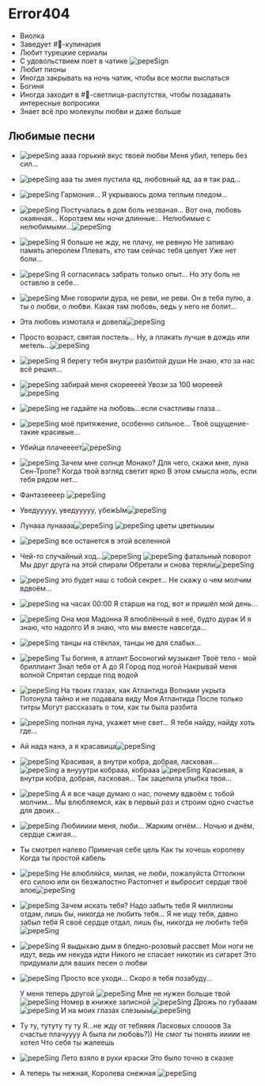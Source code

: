 # Error404

* Виолка
* Заведует #🥗-кулинария
* Любит турецкие сериалы
* С удовольствием поет в чатике ![pepeSign](https://cdn.discordapp.com/emojis/927672970997014608.webp?size=20&quality=lossless)
* Любит пионы
* Иногда закрывать на ночь чатик, чтобы все могли выспаться
* Богиня
* Иногда заходит в #🔞-светлица-распутства, чтобы позадавать интересные вопросики
* Знает всё про молекулы любви и даже больше

## Любимые песни

* ![pepeSing](https://cdn.discordapp.com/emojis/927672970997014608.webp?size=20&quality=lossless)  аааа горький вкус твоей любви
  Меня убил, теперь без сил...

* ![pepeSing](https://cdn.discordapp.com/emojis/927672970997014608.webp?size=20&quality=lossless) ааа ты змея пустила яд, любовный яд, аа я так рад...

* ![pepeSing](https://cdn.discordapp.com/emojis/927672970997014608.webp?size=20&quality=lossless) Гармония...
  Я укрываюсь дома теплым пледом...

* ![pepeSing](https://cdn.discordapp.com/emojis/927672970997014608.webp?size=20&quality=lossless) Постучалась в дом боль незваная...
  Вот она, любовь окаянная...
  Коротаем мы ночи длинные...
  Нелюбимые с нелюбимыми...![pepeSing](https://cdn.discordapp.com/emojis/927672970997014608.webp?size=20&quality=lossless)

* ![pepeSing](https://cdn.discordapp.com/emojis/927672970997014608.webp?size=20&quality=lossless) Я больше не жду, не плачу, не ревную
  Не запиваю память аперолем
  Плевать, кто там сейчас тебя целует
  Уже нет боли...

* ![pepeSing](https://cdn.discordapp.com/emojis/927672970997014608.webp?size=20&quality=lossless) Я согласилась забрать только опыт...
  Но эту боль не оставлю в себе...

* ![pepeSing](https://cdn.discordapp.com/emojis/927672970997014608.webp?size=20&quality=lossless) Мне говорили дура, не реви, не реви.
  Он в тебя пулю, а ты о любви, о любви.
  Какая там любовь, ведь у него не болит...

* Эта любовь измотала и довела![pepeSing](https://cdn.discordapp.com/emojis/927672970997014608.webp?size=20&quality=lossless)
* Просто возраст, святая постель...
  Ну, а плакать лучше в дождь или метель...![pepeSing](https://cdn.discordapp.com/emojis/927672970997014608.webp?size=20&quality=lossless)

* ![pepeSing](https://cdn.discordapp.com/emojis/927672970997014608.webp?size=20&quality=lossless) Я берегу тебя внутри разбитой души
  Не знаю, кто за нас всё решил...

* ![pepeSing](https://cdn.discordapp.com/emojis/927672970997014608.webp?size=20&quality=lossless) забирай меня скореееей
  Увози за 100 морееей![pepeSing](https://cdn.discordapp.com/emojis/927672970997014608.webp?size=20&quality=lossless)

* ![pepeSing](https://cdn.discordapp.com/emojis/927672970997014608.webp?size=20&quality=lossless) не гадайте на любовь...если счастливы глаза...

* ![pepeSing](https://cdn.discordapp.com/emojis/927672970997014608.webp?size=20&quality=lossless) моё притяжение, особенно сильное...
  Твоё ощущение-такие красивые...

* Убийца плачеееет![pepeSing](https://cdn.discordapp.com/emojis/927672970997014608.webp?size=20&quality=lossless)

* ![pepeSing](https://cdn.discordapp.com/emojis/927672970997014608.webp?size=20&quality=lossless) Зачем мне солнце Монако?
  Для чего, скажи мне, луна Сен-Тропе?
  Когда твой взгляд светит ярко
  В этом смысла ноль, если тебя рядом нет…

* Фантазеееер ![pepeSing](https://cdn.discordapp.com/emojis/927672970997014608.webp?size=20&quality=lossless)

* Уведууууу, уведууууу, убежЫм![pepeSing](https://cdn.discordapp.com/emojis/927672970997014608.webp?size=20&quality=lossless)

* Лунааа лунаааа![pepeSing](https://cdn.discordapp.com/emojis/927672970997014608.webp?size=20&quality=lossless)
  ![pepeSing](https://cdn.discordapp.com/emojis/927672970997014608.webp?size=20&quality=lossless) цветы цветыыыы

* ![pepeSing](https://cdn.discordapp.com/emojis/927672970997014608.webp?size=20&quality=lossless) все останется в этой вселенной

* Чей-то случайный ход...![pepeSing](https://cdn.discordapp.com/emojis/927672970997014608.webp?size=20&quality=lossless)
  ![pepeSing](https://cdn.discordapp.com/emojis/927672970997014608.webp?size=20&quality=lossless) фатальный поворот
  Мы друг друга на этой спирали
  Обретали и снова теряли![pepeSing](https://cdn.discordapp.com/emojis/927672970997014608.webp?size=20&quality=lossless)

* ![pepeSing](https://cdn.discordapp.com/emojis/927672970997014608.webp?size=20&quality=lossless) это будет наш с тобой секрет...
  Не скажу о чем молчим вдвоём...

* ![pepeSing](https://cdn.discordapp.com/emojis/927672970997014608.webp?size=20&quality=lossless) на часах 00:00
  Я старше на год, вот и пришёл мой день...

* ![pepeSing](https://cdn.discordapp.com/emojis/927672970997014608.webp?size=20&quality=lossless) Она моя Мадонна
  Я влюблённый в неё, будто дурак
  И я знаю, что надолго
  И я знаю, что мы вместе навсегда...

* ![pepeSing](https://cdn.discordapp.com/emojis/927672970997014608.webp?size=20&quality=lossless) танцы на стёклах, танцы не для слабых...

* ![pepeSing](https://cdn.discordapp.com/emojis/927672970997014608.webp?size=20&quality=lossless) Ты богиня, я атлант
  Босоногий музыкант
  Твоё тело - мой бриллиант
  Знал тебя от А до Я
  Город под ногой
  Накрывай меня волной
  Спрятал сердце под водой

* ![pepeSing](https://cdn.discordapp.com/emojis/927672970997014608.webp?size=20&quality=lossless) На твоих глазах, как Атлантида
  Волнами укрыта
  Потонула тайно и не подавала виду
  Моя Атлантида
  После только титры
  Могут рассказать о том, как ты была разбита

* ![pepeSing](https://cdn.discordapp.com/emojis/927672970997014608.webp?size=20&quality=lossless)  полная луна, укажет мне свет...
  Я тебя найду, найду хоть где...

* Ай надэ нанэ, а я красавица![pepeSing](https://cdn.discordapp.com/emojis/927672970997014608.webp?size=20&quality=lossless)

* ![pepeSing](https://cdn.discordapp.com/emojis/927672970997014608.webp?size=20&quality=lossless) Красивая, а внутри кобра, добрая, ласковая...
  ![pepeSing](https://cdn.discordapp.com/emojis/927672970997014608.webp?size=20&quality=lossless) а внууутри кобрааа, кобрааа
  ![pepeSing](https://cdn.discordapp.com/emojis/927672970997014608.webp?size=20&quality=lossless) Красивая, а внутри кобра, добрая, ласковая...
  Так зацепила улыбка твоя...

* ![pepeSing](https://cdn.discordapp.com/emojis/927672970997014608.webp?size=20&quality=lossless) А я все чаще думаю о нас, почему вдвоём с тобой молчим...
  Мы влюбляемся, как в первый раз и строим одно счастье для двоих...

* ![pepeSing](https://cdn.discordapp.com/emojis/927672970997014608.webp?size=20&quality=lossless) Любиииии меня, люби...
  Жарким огнём...
  Ночью и днём, сердце сжигая...

* Ты смотрел налево
  Примечая себе цель
  Как ты хочешь королеву
  Когда ты простой кабель

* ![pepeSing](https://cdn.discordapp.com/emojis/927672970997014608.webp?size=20&quality=lossless) Не влюбляйся, милая, не люби, пожалуйста
  Оттолкни его силою или он безжалостно
  Растопчет и выбросит сердце твоё алое![pepeSing](https://cdn.discordapp.com/emojis/927672970997014608.webp?size=20&quality=lossless)

* ![pepeSing](https://cdn.discordapp.com/emojis/927672970997014608.webp?size=20&quality=lossless) Зачем искать тебя? Надо забыть тебя
  Я миллионы отдам, лишь бы, никогда не любить тебя...
  Я не ищу тебя, давно забыл тебя
  Я своё сердце отдал, лишь бы, никогда не любить тебя![pepeSing](https://cdn.discordapp.com/emojis/927672970997014608.webp?size=20&quality=lossless)

* ![pepeSing](https://cdn.discordapp.com/emojis/927672970997014608.webp?size=20&quality=lossless) Я выдыхаю дым в бледно-розовый рассвет
  Мои ноги не идут, ведь им некуда идти
  Никого не спасает никотин из сигарет
  Это придумали для ваших песен о любви
* ![pepeSing](https://cdn.discordapp.com/emojis/927672970997014608.webp?size=20&quality=lossless) Просто все уходи...
  Скоро я тебя позабуду...

  У меня теперь другой ![pepeSing](https://cdn.discordapp.com/emojis/927672970997014608.webp?size=20&quality=lossless)
  Мне не нужен больше твой ![pepeSing](https://cdn.discordapp.com/emojis/927672970997014608.webp?size=20&quality=lossless)
  Номер в книжке записной ![pepeSing](https://cdn.discordapp.com/emojis/927672970997014608.webp?size=20&quality=lossless)
  Дрожь по губааам![pepeSing](https://cdn.discordapp.com/emojis/927672970997014608.webp?size=20&quality=lossless)
  И на моих глазах слезыыы![pepeSing](https://cdn.discordapp.com/emojis/927672970997014608.webp?size=20&quality=lossless)

* Ту ту, тутуту ту ту
  Я...не жду от тебяяяя
  Ласковых слоооов
  За счастье плачуууу
  А была ли любовь?))
  Не смог ты понять иииии не хотел
  Что себя ты жалеешь

* ![pepeSing](https://cdn.discordapp.com/emojis/927672970997014608.webp?size=20&quality=lossless) Лето взяло в руки краски
  Это было точно в сказке

* А теперь ты нежная, Королева снежная ![pepeSing](https://cdn.discordapp.com/emojis/927672970997014608.webp?size=20&quality=lossless)
